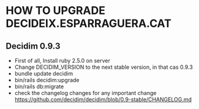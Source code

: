 # HOW TO UPGRADE DECIDEIX.ESPARRAGUERA.CAT

## Decidim 0.9.3

- First of all, Install ruby 2.5.0 on server
- Change DECIDIM_VERSION to the next stable version, in that cas 0.9.3
- bundle update decidim
- bin/rails decidim:upgrade
- bin/rails db:migrate
- check the changelog changes for any important change https://github.com/decidim/decidim/blob/0.9-stable/CHANGELOG.md

